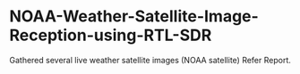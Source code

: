 # NOAA-Weather-Satellite-Image-Reception-using-RTL-SDR
Gathered several live weather satellite images (NOAA satellite)
Refer Report.
